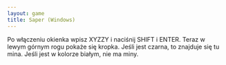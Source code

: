 ```yaml
---
layout: game
title: Saper (Windows)
---
```


Po włączeniu okienka wpisz XYZZY i naciśnij SHIFT i ENTER. Teraz 
w lewym
górnym rogu pokaże się kropka. Jeśli jest czarna, to znajduje się tu 
mina.
Jeśli jest w kolorze białym, nie ma miny.
